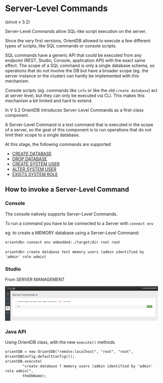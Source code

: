 # Server-Level Commands

(since v 3.2)

Server-Level Commands allow SQL-like script execution on the server.

Since the very first versions, OrientDB allowed to execute a few different types of scripts, like SQL commands or console scripts.

SQL commands have a generic API that could be executed from any endpoint (REST, Studio, Console, application API) with the exact same effect. The scope of a SQL command is only a single database schema, so operations that do not involve the DB but have a broader scope (eg. the server instance or the cluster) can hardly be implemented with this mechanism.

Console scripts (eg. commands like `info` or like the old `create database`) act at server level, but they can only be executed via CLI. This makes this mechanism a bit limited and hard to extend.

In V 3.2 OrientDB introduces Server-Level Commands as a first-class component.

A Server-Level Command is a text command that is executed in the scope of a server, so the goal of this component is to run operations that do not limit their scope to a single database.

At this stage, the following commands are supported

- [CREATE DATABASE](Create-Database.md)
- [DROP DATABASE](Drop-Database.md)
- [CREATE SYSTEM USER](Create-System-User.md)
- [ALTER SYSTEM USER](Alter-System-User.md)
- [EXISTS SYSTEM ROLE](Exists-System-Role.md)

## How to invoke a Server-Level Command

### Console

The console natively supports Server-Level Commands. 

To run a command you have to be connected to a Server with `connect env`

eg. to create a MEMORY database using a Server-Level Command:

```
orientdb> connect env embedded:./target/dir root root

orientdb> create database test memory users (admin identified by 'admin' role admin)
```


### Studio


From SERVER MANAGEMENT

![Server Level Commands](../images/server-level-commands.png)

### Java API

Using OrientDB class, with the new `execute()` methods

```
orientDB = new OrientDB("remote:localhost", "root", "root", OrientDBConfig.defaultConfig());
orientDB.execute(
        "create database ? memory users (admin identified by 'admin' role admin)",
        theDbName);
    
```
